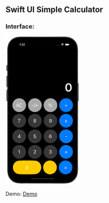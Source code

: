 ## Swift UI Simple Calculator
### Interface:
<img src="calculator.png" alt="Interface" height="400"/>

Demo:
[Demo]('https://github.com/bISHAL-2001/SWIFT_UI-Calculator/assets/81809899/eb000ded-2c58-480d-a419-4b331c8bd134')
